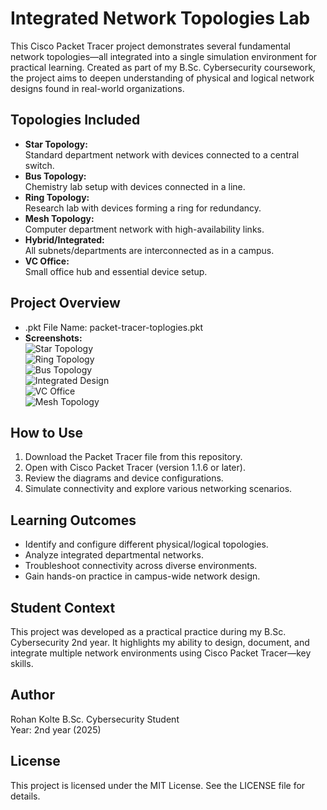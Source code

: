 # Integrated Network Topologies Lab

This Cisco Packet Tracer project demonstrates several fundamental network topologies—all integrated into a single simulation environment for practical learning.
Created as part of my B.Sc. Cybersecurity coursework, the project aims to deepen understanding of physical and logical network designs found in real-world organizations.

## Topologies Included
- **Star Topology:**  
  Standard department network with devices connected to a central switch.
- **Bus Topology:**  
  Chemistry lab setup with devices connected in a line.
- **Ring Topology:**  
  Research lab with devices forming a ring for redundancy.
- **Mesh Topology:**  
  Computer department network with high-availability links.
- **Hybrid/Integrated:**  
  All subnets/departments are interconnected as in a campus.
- **VC Office:**  
  Small office hub and essential device setup.

## Project Overview

- .pkt File Name: packet-tracer-toplogies.pkt
- **Screenshots:**  
  ![Star Topology](Screenshot-2025-10-20-192056.jpg)  
  ![Ring Topology](Screenshot-2025-10-20-192150.jpg)  
  ![Bus Topology](Screenshot-2025-10-20-192122.jpg)  
  ![Integrated Design](Screenshot-2025-10-20-192739.jpg)  
  ![VC Office](Screenshot-2025-10-20-192500.jpg)  
  ![Mesh Topology](Screenshot-2025-10-20-191949.jpg)

## How to Use

1. Download the Packet Tracer file from this repository.
2. Open with Cisco Packet Tracer (version 1.1.6 or later).
3. Review the diagrams and device configurations.
4. Simulate connectivity and explore various networking scenarios.

## Learning Outcomes

- Identify and configure different physical/logical topologies.
- Analyze integrated departmental networks.
- Troubleshoot connectivity across diverse environments.
- Gain hands-on practice in campus-wide network design.

## Student Context
This project was developed as a practical practice during my B.Sc. Cybersecurity 2nd year. 
It highlights my ability to design, document, and integrate multiple network environments using Cisco Packet Tracer—key skills.

## Author

Rohan Kolte
B.Sc. Cybersecurity Student  
Year: 2nd year (2025)

## License

This project is licensed under the MIT License. See the LICENSE file for details.
